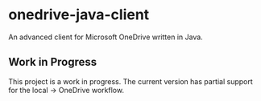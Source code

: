 # onedrive-java-client

An advanced client for Microsoft OneDrive written in Java.

## Work in Progress

This project is a work in progress.
The current version has partial support for the local -> OneDrive workflow.
